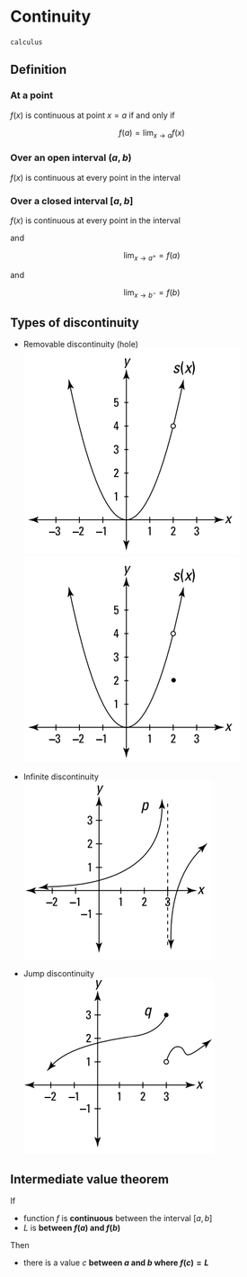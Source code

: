 # Continuity

`calculus`

## Definition

### At a point

$f(x)$ is continuous at point $x=a$ if and only if

$$f(a) = \lim_{x\rightarrow a}f(x)$$

### Over an open interval $(a,b)$

$f(x)$ is continuous at every point in the interval

### Over a closed interval $[a,b]$

$f(x)$ is continuous at every point in the interval

and

$$\lim_{x\rightarrow a^+} = f(a)$$

and

$$\lim_{x\rightarrow b^-} = f(b)$$

## Types of discontinuity

* Removable discontinuity (hole) \
  ![Removable discontinuity](images/removable-discontinuity-1.png)
  ![Removable discontinuity](images/removable-discontinuity-2.png)

* Infinite discontinuity \
  ![Infinite discontinuity](images/infinite-discontinuity.png)

* Jump discontinuity \
  ![Jump discontinuity](images/jump-discontinuity.png)

## Intermediate value theorem

If
* function $f$ is **continuous** between the interval $[a,b]$
* $L$ is **between $f(a)$ and $f(b)$**

Then
* there is a value $c$ **between $a$ and $b$ where $f(c)=L$**
